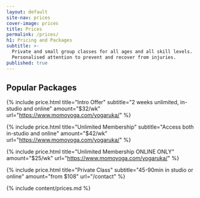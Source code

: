 ```yaml
---
layout: default
site-nav: prices
cover-image: prices
title: Prices
permalink: /prices/
h1: Pricing and Packages
subtitle: >-
  Private and small group classes for all ages and all skill levels.
  Personalised attention to prevent and recover from injuries.
published: true
---
```


<section class="container container--sm m-top--md">
  <h2>Popular Packages</h2>

  {% include price.html title="Intro Offer" subtitle="2 weeks unlimited, in-studio and online" amount="$32/wk" url="https://www.momoyoga.com/yogaruka/" %}

  {% include price.html title="Unlimited Membership" subtitle="Access both in-studio and online" amount="$42/wk" url="https://www.momoyoga.com/yogaruka/" %}
  
  {% include price.html title="Unlimited Membership ONLINE ONLY" amount="$25/wk" url="https://www.momoyoga.com/yogaruka/" %}

  {% include price.html title="Private Class" subtitle="45-90min in studio or online" amount="from $108" url="/contact" %}
</section>

<div class="Longform Longform--blogpost" markdown="1">
{% include content/prices.md %}
</div>
